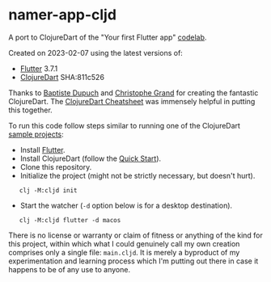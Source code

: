 # namer-app-cljd

A port to ClojureDart of the "Your first Flutter app"
[codelab](https://codelabs.developers.google.com/codelabs/flutter-codelab-first).

Created on 2023-02-07 using the latest versions of:

- [Flutter](https://flutter.dev) 3.7.1
- [ClojureDart](https://github.com/Tensegritics/ClojureDart) SHA:811c526

Thanks to [Baptiste Dupuch](https://github.com/dupuchba) and [Christophe
Grand](https://github.com/cgrand) for creating the fantastic ClojureDart. The
[ClojureDart
Cheatsheet](https://github.com/Tensegritics/ClojureDart/blob/main/doc/ClojureDart%20Cheatsheet.pdf)
was immensely helpful in putting this together.

To run this code follow steps similar to running one of the ClojureDart [sample projects](https://github.com/Tensegritics/ClojureDart#how-to-run-a-sample-project):

- Install [Flutter](https://docs.flutter.dev/get-started/install).
- Install ClojureDart (follow the [Quick
  Start](https://github.com/Tensegritics/ClojureDart/blob/main/doc/flutter-quick-start.md)).
- Clone this repository.
- Initialize the project (might not be strictly necessary, but doesn't hurt).

```
   clj -M:cljd init
```

- Start the watcher (`-d` option below is for a desktop destination).

```
   clj -M:cljd flutter -d macos
```

There is no license or warranty or claim of fitness or anything of the kind for
this project, within which what I could genuinely call my own creation comprises
only a single file: `main.cljd`. It is merely a byproduct of my experimentation
and learning process which I'm putting out there in case it happens to be of any
use to anyone.
